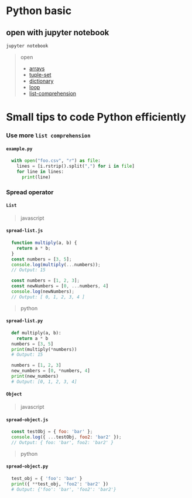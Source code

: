 # Python basic

## open with jupyter notebook
```sh
jupyter notebook
```

> open 
> - [arrays](./arrays.ipynb)
> - [tuple-set](./tuple-set.ipynb)
> - [dictionary](./dictionary.ipynb)
> - [loop](./loop.ipynb)
> - [list-comprehension](./list-comprehension.ipynb)

# Small tips to code Python efficiently

### Use more `list comprehension`

#### **`example.py`**
```py
  with open("foo.csv", "r") as file:
    lines = [i.rstrip().split(",") for i in file]
    for line in lines:
      print(line)
```

### Spread operator

#### `List`

> javascript

#### **`spread-list.js`**
```js
  function multiply(a, b) {
    return a * b;
  }
  const numbers = [3, 5];
  console.log(multiply(...numbers));
  // Output: 15

  const numbers = [1, 2, 3];
  const newNumbers = [0, ...numbers, 4]
  console.log(newNumbers);
  // Output: [ 0, 1, 2, 3, 4 ]
```

> python

#### **`spread-list.py`**
```py
  def multiply(a, b):
    return a * b
  numbers = [3, 5]
  print(multiply(*numbers))
  # Output: 15

  numbers = [1, 2, 3]
  new_numbers = [0, *numbers, 4]
  print(new_numbers)
  # Output: [0, 1, 2, 3, 4]
```

#### `Object`

> javascript

#### **`spread-object.js`**
```js
  const testObj = { foo: 'bar' };
  console.log({ ...testObj, foo2: 'bar2' });
  // Output: { foo: 'bar', foo2: 'bar2' }
```

> python

#### **`spread-object.py`**
```py
  test_obj = { 'foo': 'bar' }
  print({ **test_obj, 'foo2': 'bar2' })
  # Output: {'foo': 'bar', 'foo2': 'bar2'}
```